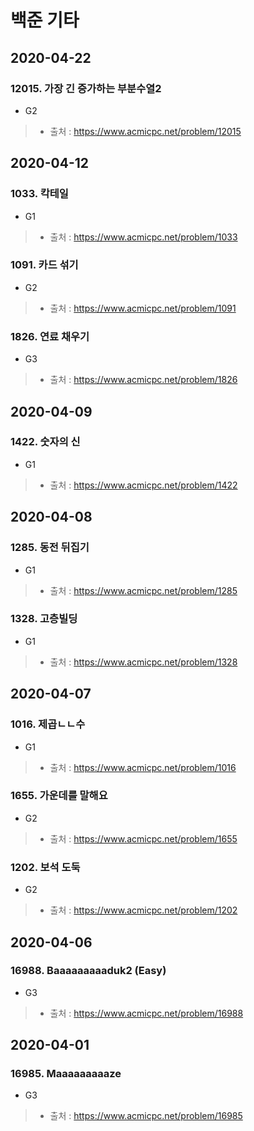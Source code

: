 # 백준 기타

## 2020-04-22
### 12015. 가장 긴 증가하는 부분수열2
* G2
> * 출처 : https://www.acmicpc.net/problem/12015

## 2020-04-12
### 1033. 칵테일
* G1
> * 출처 : https://www.acmicpc.net/problem/1033

### 1091. 카드 섞기
* G2
> * 출처 : https://www.acmicpc.net/problem/1091

### 1826. 연료 채우기
* G3
> * 출처 : https://www.acmicpc.net/problem/1826

## 2020-04-09
### 1422. 숫자의 신
* G1
> * 출처 : https://www.acmicpc.net/problem/1422

## 2020-04-08
### 1285. 동전 뒤집기
* G1
> * 출처 : https://www.acmicpc.net/problem/1285

### 1328. 고층빌딩
* G1
> * 출처 : https://www.acmicpc.net/problem/1328

## 2020-04-07
### 1016. 제곱ㄴㄴ수
* G1
> * 출처 : https://www.acmicpc.net/problem/1016

### 1655. 가운데를 말해요
* G2
> * 출처 : https://www.acmicpc.net/problem/1655

### 1202. 보석 도둑
* G2
> * 출처 : https://www.acmicpc.net/problem/1202

## 2020-04-06
### 16988. Baaaaaaaaaduk2 (Easy)
* G3
> * 출처 : https://www.acmicpc.net/problem/16988

## 2020-04-01
### 16985. Maaaaaaaaaze
* G3
> * 출처 : https://www.acmicpc.net/problem/16985